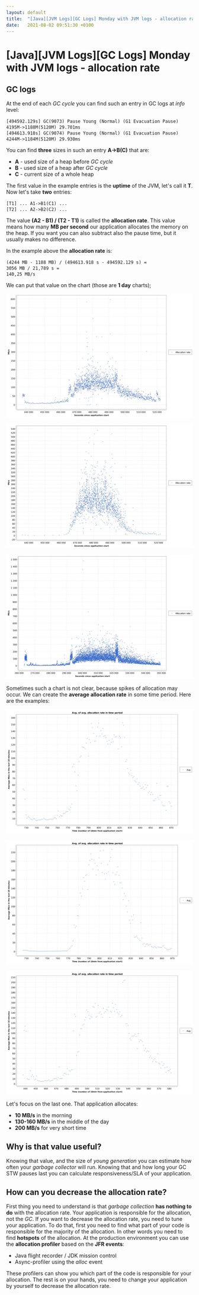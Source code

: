 ```yaml
---
layout: default
title:  "[Java][JVM Logs][GC Logs] Monday with JVM logs - allocation rate"
date:   2021-08-02 09:51:30 +0100
---
```


# [Java][JVM Logs][GC Logs] Monday with JVM logs - allocation rate

## GC logs

At the end of each _GC cycle_ you can find such an entry in GC logs at _info_ level:

```
[494592.129s] GC(9073) Pause Young (Normal) (G1 Evacuation Pause) 4195M->1188M(5120M) 29.701ms
[494613.918s] GC(9074) Pause Young (Normal) (G1 Evacuation Pause) 4244M->1184M(5120M) 29.930ms
```

You can find **three** sizes in such an entry **A->B(C)** that are:
* **A** - used size of a heap before _GC cycle_
* **B** - used size of a heap after _GC cycle_
* **C** - current size of a whole heap

The first value in the example entries is the **uptime** of the JVM, let's call it **T**. Now let's take **two** entries:

```
[T1] ... A1->B1(C1) ...
[T2] ... A2->B2(C2) ...
```

The value **(A2 - B1) / (T2 - T1)** is called the **allocation rate**. This value means how many **MB per second** our
application allocates the memory on the heap. If you want you can also   subtract also the pause time, but it usually makes
no difference.

In the example above the **allocation rate** is:
```
(4244 MB - 1188 MB) / (494613.918 s - 494592.129 s) =
3056 MB / 21,789 s =
140,25 MB/s
``` 

We can put that value on the chart (those are **1 day** charts);

![alt text](/assets/monday-4/raw-1.jpg "1")

![alt text](/assets/monday-4/raw-2.jpg "2")

![alt text](/assets/monday-4/raw-3.jpg "3")

Sometimes such a chart is not clear, because spikes of allocation may occur. We can create the **average allocation rate** 
in some time period. Here are the examples:

![alt text](/assets/monday-4/avg-1.jpg "1")

![alt text](/assets/monday-4/avg-2.jpg "2")

![alt text](/assets/monday-4/avg-3.jpg "3")

Let's focus on the last one. That application allocates:

* **10 MB/s** in the morning
* **130-160 MB/s** in the middle of the day
* **200 MB/s** for very short time

## Why is that value useful?

Knowing that value, and the size of _young generation_ you can estimate how often your _garbage collector_ will run. Knowing that and how long your GC STW pauses last
you can calculate responsiveness/SLA of your application.

## How can you decrease the allocation rate?

First thing you need to understand is that _garbage collection_ **has nothing to do** with the allocation rate. 
Your application is responsible for the allocation, not the _GC_. If you want to decrease the allocation rate, you need
to tune your application. To do that, first you need to find what part of your code is responsible for
the majority of the allocation. In other words you need to find **hotspots** of the allocation. At the production
environment you can use the **allocation profiler** based on the **JFR events**:

* Java flight recorder / JDK mission control
* Async-profiler using the _alloc_ event

These profilers can show you which part of the code is responsible for your allocation. The rest is on your hands, 
you need to change your application by yourself to decrease the allocation rate.
